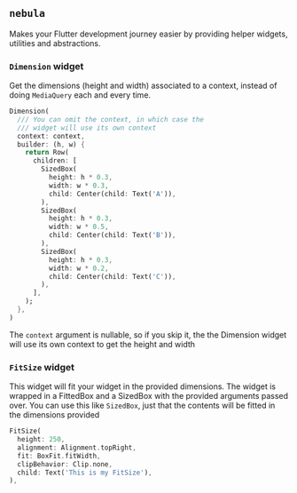 ## **`nebula`**

Makes your Flutter development journey easier by providing helper widgets, utilities and abstractions.

### **`Dimension`** widget

Get the dimensions (height and width) associated to a context, instead of doing `MediaQuery` each and every time.

```dart
Dimension(
  /// You can omit the context, in which case the
  /// widget will use its own context
  context: context,
  builder: (h, w) {
    return Row(
      children: [
        SizedBox(
          height: h * 0.3,
          width: w * 0.3,
          child: Center(child: Text('A')),
        ),
        SizedBox(
          height: h * 0.3,
          width: w * 0.5,
          child: Center(child: Text('B')),
        ),
        SizedBox(
          height: h * 0.3,
          width: w * 0.2,
          child: Center(child: Text('C')),
        ),
      ],
    );
  },
)
```

The `context` argument is nullable, so if you skip it, the the Dimension widget will use its own context to get the height and width


### **`FitSize`** widget

This widget will fit your widget in the provided dimensions. The widget is wrapped in a FittedBox and a SizedBox with the provided arguments passed over. You can use this like `SizedBox`, just that the contents will be fitted in the dimensions provided

```dart
FitSize(
  height: 250,
  alignment: Alignment.topRight,
  fit: BoxFit.fitWidth,
  clipBehavior: Clip.none,
  child: Text('This is my FitSize'),
),
```